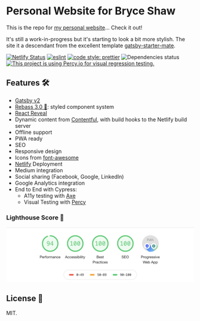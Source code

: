 # Personal Website for Bryce Shaw

This is the repo for [my personal website](https://bryceshaw.com)... Check it out!

It's still a work-in-progress but it's starting to look a bit more stylish. The site it a descendant from the excellent template [gatsby-starter-mate](https://github.com/EmaSuriano/gatsby-starter-mate).

[![Netlify Status](https://api.netlify.com/api/v1/badges/8e74c4b1-f5e1-4ba8-bf47-04ed75ef2367/deploy-status)](https://app.netlify.com/sites/vigorous-euler-057b4a/deploys)
[![eslint](https://img.shields.io/badge/eslint-enabled-green.svg)](https://eslint.org/)
[![code style: prettier](https://img.shields.io/badge/code_style-prettier-ff69b4.svg)](https://github.com/prettier/prettier)
![Dependencies status](https://david-dm.org/Brycetshaw/personal-website.svg)
[![This project is using Percy.io for visual regression testing.](https://percy.io/static/images/percy-badge.svg)](https://percy.io/1ae553ea/bryce-shaw-portfolio)


## Features 🛠

- [Gatsby v2](https://www.gatsbyjs.org/)
- [Rebass 3.0 🎉](https://rebassjs.org/): styled component system
- [React Reveal](https://www.react-reveal.com/)
- Dynamic content from [Contentful](https://contentful.com), with build hooks to the Netlify build server
- Offline support
- PWA ready
- SEO
- Responsive design
- Icons from [font-awesome](https://fontawesome.com/)
- [Netlify](https://www.netlify.com) Deployment
- Medium integration
- Social sharing (Facebook, Google, LinkedIn)
- Google Analytics integration
- End to End with Cypress:
  - A11y testing with [Axe](https://www.deque.com/axe/)
  - Visual Testing with [Percy](https://percy.io/)

### Lighthouse Score 💯

![Lighthouse Score](media/lighthouse-score.png)

## License 📝

MIT.
